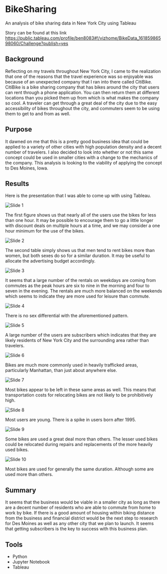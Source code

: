# BikeSharing

An analysis of bike sharing data in New York City using Tableau

Story can be found at this link
https://public.tableau.com/profile/ben8083#!/vizhome/BikeData_16185986598060/Challenge?publish=yes

## Background

Reflecting on my travels throughout New York City, I came to the realization that one of the reasons that the travel experience was so enjoyable was because of an unexpected company that I ran into there called CitiBike.  CitiBike is a bike sharing company that has bikes around the city that users can rent through a phone application.  You can then return them at different locations than you picked them up from which is what makes the company so cool.  A traveler can get through a great deal of the city due to the easy accessibility of bikes throughout the city, and commuters seem to be using them to get to and from as well.

## Purpose

It dawned on me that this is a pretty good business idea that could be applied to a variety of other cities with high population density and a decent number of travelers.  I also decided to look into whether or not this same concept could be used in smaller cities with a change to the mechanics of the company.  This analysis is looking to the viability of applying the concept to Des Moines, Iowa.

## Results

Here is the presentation that I was able to come up with using Tableau.

![Slide 1](https://github.com/ForTheGold/bikesharing/blob/main/Slides/Slide1.png)

The first figure shows us that nearly all of the users use the bikes for less than one hour.  It may be possible to encourage them to go a little longer with discount deals on multiple hours at a time, and we may consider a one hour minimum for the use of the bikes.

![Slide 2](https://github.com/ForTheGold/bikesharing/blob/main/Slides/Slide2.png)

The second table simply shows us that men tend to rent bikes more than women, but both sexes do so for a similar duration.  It may be useful to allocate the advertising budget accordingly.

![Slide 3](https://github.com/ForTheGold/bikesharing/blob/main/Slides/Slide3.png)

It seems that a large number of the rentals on weekdays are coming from commutes as the peak hours are six to nine in the morning and four to seven in the evening.  The rentals are much more balanced on the weekends which seems to indicate they are more used for leisure than commute.

![Slide 4](https://github.com/ForTheGold/bikesharing/blob/main/Slides/Slide4.png)

There is no sex differential with the aforementioned pattern.

![Slide 5](https://github.com/ForTheGold/bikesharing/blob/main/Slides/Slide5.png)

A large number of the users are subscribers which indicates that they are likely residents of New York City and the surrounding area rather than travelers.

![Slide 6](https://github.com/ForTheGold/bikesharing/blob/main/Slides/Slide6.png)

Bikes are much more commonly used in heavily trafficked areas, particularly Manhattan, than just about anywhere else.

![Slide 7](https://github.com/ForTheGold/bikesharing/blob/main/Slides/Slide7.png)

Most bikes appear to be left in these same areas as well.  This means that transportation costs for relocating bikes are not likely to be prohibitively high.

![Slide 8](https://github.com/ForTheGold/bikesharing/blob/main/Slides/Slide8.png)

Most users are young.  There is a spike in users born after 1995.

![Slide 9](https://github.com/ForTheGold/bikesharing/blob/main/Slides/Slide9.png)

Some bikes are used a great deal more than others.  The lesser used bikes could be relocated during repairs and replacements of the more heavily used bikes.

![Slide 10](https://github.com/ForTheGold/bikesharing/blob/main/Slides/Slide10.png)

Most bikes are used for generally the same duration.  Although some are used more than others.

## Summary

It seems that the business would be viable in a smaller city as long as there are a decent number of residents who are able to commute from home to work by bike.  If there is a good amount of housing within biking distance from the business and financial district would be the next step to research for Des Moines as well as any other city that we plan to launch.  It seems that getting subscribers is the key to success with this business plan.

## Tools

* Python
* Jupyter Notebook
* Tableau